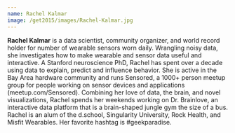 ```yaml
---
name: Rachel Kalmar
image: /get2015/images/Rachel-Kalmar.jpg
---
```


**Rachel Kalmar** is a data scientist, community organizer, and world record holder for number of wearable sensors worn daily. Wrangling noisy data, she investigates how to make wearable and sensor data useful and interactive. A Stanford neuroscience PhD, Rachel has spent over a decade using data to explain, predict and influence behavior. She is active in the Bay Area hardware community and runs Sensored, a 1000+ person meetup group for people working on sensor devices and applications (meetup.com/Sensored). Combining her love of data, the brain, and novel visualizations, Rachel spends her weekends working on Dr. Brainlove, an interactive data platform that is a brain-shaped jungle gym the size of a bus. Rachel is an alum of the d.school, Singularity University, Rock Health, and Misfit Wearables. Her favorite hashtag is #geekparadise.

